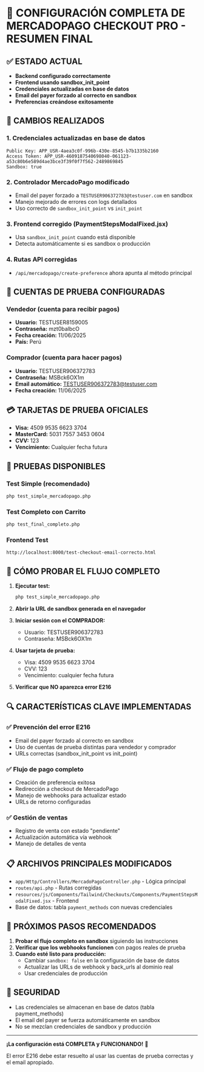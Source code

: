 # 🎉 CONFIGURACIÓN COMPLETA DE MERCADOPAGO CHECKOUT PRO - RESUMEN FINAL

## ✅ ESTADO ACTUAL
- **Backend configurado correctamente** 
- **Frontend usando sandbox_init_point**
- **Credenciales actualizadas en base de datos**
- **Email del payer forzado al correcto en sandbox**
- **Preferencias creándose exitosamente**

## 🔧 CAMBIOS REALIZADOS

### 1. Credenciales actualizadas en base de datos
```
Public Key: APP_USR-4aea3c0f-996b-430e-8545-b7b1335b2160
Access Token: APP_USR-4609187540698040-061123-a53c80b6e589d4ae3bce3f39f0f7f562-2489869845
Sandbox: true
```

### 2. Controlador MercadoPago modificado
- Email del payer forzado a `TESTUSER906372783@testuser.com` en sandbox
- Manejo mejorado de errores con logs detallados
- Uso correcto de `sandbox_init_point` vs `init_point`

### 3. Frontend corregido (PaymentStepsModalFixed.jsx)
- Usa `sandbox_init_point` cuando está disponible
- Detecta automáticamente si es sandbox o producción

### 4. Rutas API corregidas
- `/api/mercadopago/create-preference` ahora apunta al método principal

## 👤 CUENTAS DE PRUEBA CONFIGURADAS

### Vendedor (cuenta para recibir pagos)
- **Usuario:** TESTUSER8159005
- **Contraseña:** mzt0balbcO  
- **Fecha creación:** 11/06/2025
- **País:** Perú

### Comprador (cuenta para hacer pagos)
- **Usuario:** TESTUSER906372783
- **Contraseña:** MSBck6OX1m
- **Email automático:** TESTUSER906372783@testuser.com
- **Fecha creación:** 11/06/2025

## 💳 TARJETAS DE PRUEBA OFICIALES
- **Visa:** 4509 9535 6623 3704
- **MasterCard:** 5031 7557 3453 0604  
- **CVV:** 123
- **Vencimiento:** Cualquier fecha futura

## 🧪 PRUEBAS DISPONIBLES

### Test Simple (recomendado)
```bash
php test_simple_mercadopago.php
```

### Test Completo con Carrito
```bash  
php test_final_completo.php
```

### Frontend Test
```
http://localhost:8000/test-checkout-email-correcto.html
```

## 🚀 CÓMO PROBAR EL FLUJO COMPLETO

1. **Ejecutar test:**
   ```bash
   php test_simple_mercadopago.php
   ```

2. **Abrir la URL de sandbox generada en el navegador**

3. **Iniciar sesión con el COMPRADOR:**
   - Usuario: TESTUSER906372783
   - Contraseña: MSBck6OX1m

4. **Usar tarjeta de prueba:**
   - Visa: 4509 9535 6623 3704
   - CVV: 123
   - Vencimiento: cualquier fecha futura

5. **Verificar que NO aparezca error E216**

## 🔍 CARACTERÍSTICAS CLAVE IMPLEMENTADAS

### ✅ Prevención del error E216
- Email del payer forzado al correcto en sandbox
- Uso de cuentas de prueba distintas para vendedor y comprador
- URLs correctas (sandbox_init_point vs init_point)

### ✅ Flujo de pago completo
- Creación de preferencia exitosa
- Redirección a checkout de MercadoPago
- Manejo de webhooks para actualizar estado
- URLs de retorno configuradas

### ✅ Gestión de ventas
- Registro de venta con estado "pendiente"
- Actualización automática vía webhook
- Manejo de detalles de venta

## 📋 ARCHIVOS PRINCIPALES MODIFICADOS

- `app/Http/Controllers/MercadoPagoController.php` - Lógica principal
- `routes/api.php` - Rutas corregidas  
- `resources/js/Components/Tailwind/Checkouts/Components/PaymentStepsModalFixed.jsx` - Frontend
- Base de datos: tabla `payment_methods` con nuevas credenciales

## 🎯 PRÓXIMOS PASOS RECOMENDADOS

1. **Probar el flujo completo en sandbox** siguiendo las instrucciones
2. **Verificar que los webhooks funcionen** con pagos reales de prueba
3. **Cuando esté listo para producción:**
   - Cambiar `sandbox: false` en la configuración de base de datos
   - Actualizar las URLs de webhook y back_urls al dominio real
   - Usar credenciales de producción

## 🔐 SEGURIDAD

- Las credenciales se almacenan en base de datos (tabla payment_methods)
- El email del payer se fuerza automáticamente en sandbox
- No se mezclan credenciales de sandbox y producción

---

**¡La configuración está COMPLETA y FUNCIONANDO!** 🚀

El error E216 debe estar resuelto al usar las cuentas de prueba correctas y el email apropiado.
